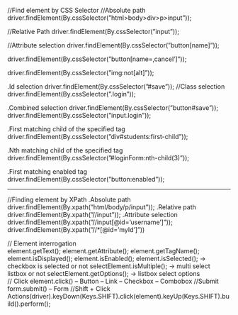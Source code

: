 //Find element by CSS Selector
//Absolute path
driver.findElement(By.cssSelector(”html>body>div>p>input”));

//Relative Path
driver.findElement(By.cssSelector(”input”));

//Attribute selection
driver.findElement(By.cssSelector(”button[name]”));

driver.findElement(By.cssSelector(”button[name=‚cancel’]”));

driver.findElement(By.cssSelector(”img:not[alt]”));

.Id selection
driver.findElement(By.cssSelector(”#save”));
//Class selection
driver.findElement(By.cssSelector(”.login”));

.Combined selection
driver.findElement(By.cssSelector(”button#save”));
driver.findElement(By.cssSelector(”input.login”));

.First matching child of the specified tag
driver.findElement(By.cssSelector(”div#students:first-child”));

.Nth matching child of the specified tag
driver.findElement(By.cssSelector(”#loginForm:nth-child(3)”));

.First matching enabled tag
driver.findElement(By.cssSelector(”button:enabled”));

--------------------
//Finding element by XPath
   .Absolute path
     driver.findElement(By.xpath(”html/body/p/input”));
   .Relative path
     driver.findElement(By.xpath(”//input”));
    .Attribute selection
     driver.findElement(By.xpath(”//input[@id=’username’]”));
     driver.findElement(By.xpath(”//*[@id=’myId’]”))
 
// Element interrogation    
  element.getText();
  element.getAttribute();
  element.getTagName();
  element.isDisplayed();
  element.isEnabled();
  element.isSelected(); -> checkbox is selected or not
  selectElement.isMultiple(); -> multi select listbox or not
  selectElement.getOptions(); -> listbox select options   
// Click
element.click() – Button – Link – Checkbox – Combobox
//Submit
form.submit() – Form
//Shift + Click
Actions(driver).keyDown(Keys.SHIFT).click(element).keyUp(Keys.SHIFT).build().perform();
  
